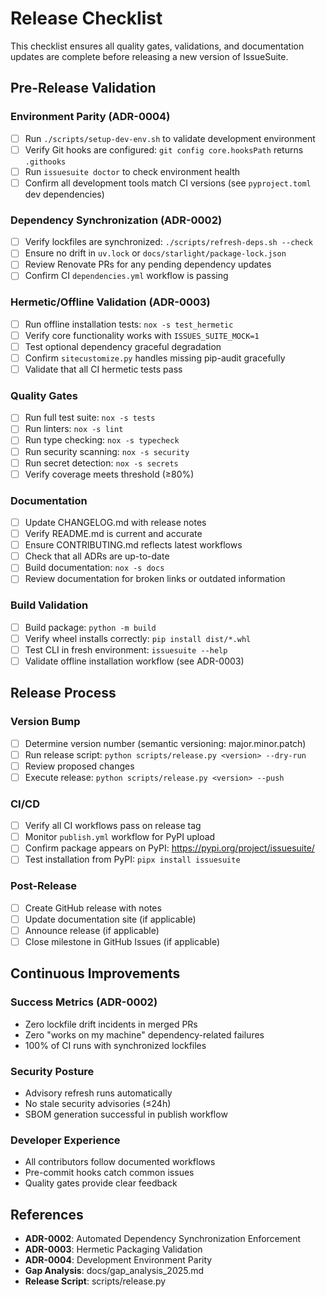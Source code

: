 # Release Checklist

This checklist ensures all quality gates, validations, and documentation updates are complete before releasing a new version of IssueSuite.

## Pre-Release Validation

### Environment Parity (ADR-0004)
- [ ] Run `./scripts/setup-dev-env.sh` to validate development environment
- [ ] Verify Git hooks are configured: `git config core.hooksPath` returns `.githooks`
- [ ] Run `issuesuite doctor` to check environment health
- [ ] Confirm all development tools match CI versions (see `pyproject.toml` dev dependencies)

### Dependency Synchronization (ADR-0002)
- [ ] Verify lockfiles are synchronized: `./scripts/refresh-deps.sh --check`
- [ ] Ensure no drift in `uv.lock` or `docs/starlight/package-lock.json`
- [ ] Review Renovate PRs for any pending dependency updates
- [ ] Confirm CI `dependencies.yml` workflow is passing

### Hermetic/Offline Validation (ADR-0003)
- [ ] Run offline installation tests: `nox -s test_hermetic`
- [ ] Verify core functionality works with `ISSUES_SUITE_MOCK=1`
- [ ] Test optional dependency graceful degradation
- [ ] Confirm `sitecustomize.py` handles missing pip-audit gracefully
- [ ] Validate that all CI hermetic tests pass

### Quality Gates
- [ ] Run full test suite: `nox -s tests`
- [ ] Run linters: `nox -s lint`
- [ ] Run type checking: `nox -s typecheck`
- [ ] Run security scanning: `nox -s security`
- [ ] Run secret detection: `nox -s secrets`
- [ ] Verify coverage meets threshold (≥80%)

### Documentation
- [ ] Update CHANGELOG.md with release notes
- [ ] Verify README.md is current and accurate
- [ ] Ensure CONTRIBUTING.md reflects latest workflows
- [ ] Check that all ADRs are up-to-date
- [ ] Build documentation: `nox -s docs`
- [ ] Review documentation for broken links or outdated information

### Build Validation
- [ ] Build package: `python -m build`
- [ ] Verify wheel installs correctly: `pip install dist/*.whl`
- [ ] Test CLI in fresh environment: `issuesuite --help`
- [ ] Validate offline installation workflow (see ADR-0003)

## Release Process

### Version Bump
- [ ] Determine version number (semantic versioning: major.minor.patch)
- [ ] Run release script: `python scripts/release.py <version> --dry-run`
- [ ] Review proposed changes
- [ ] Execute release: `python scripts/release.py <version> --push`

### CI/CD
- [ ] Verify all CI workflows pass on release tag
- [ ] Monitor `publish.yml` workflow for PyPI upload
- [ ] Confirm package appears on PyPI: https://pypi.org/project/issuesuite/
- [ ] Test installation from PyPI: `pipx install issuesuite`

### Post-Release
- [ ] Create GitHub release with notes
- [ ] Update documentation site (if applicable)
- [ ] Announce release (if applicable)
- [ ] Close milestone in GitHub Issues (if applicable)

## Continuous Improvements

### Success Metrics (ADR-0002)
- Zero lockfile drift incidents in merged PRs
- Zero "works on my machine" dependency-related failures
- 100% of CI runs with synchronized lockfiles

### Security Posture
- Advisory refresh runs automatically
- No stale security advisories (≤24h)
- SBOM generation successful in publish workflow

### Developer Experience
- All contributors follow documented workflows
- Pre-commit hooks catch common issues
- Quality gates provide clear feedback

## References

- **ADR-0002**: Automated Dependency Synchronization Enforcement
- **ADR-0003**: Hermetic Packaging Validation
- **ADR-0004**: Development Environment Parity
- **Gap Analysis**: docs/gap_analysis_2025.md
- **Release Script**: scripts/release.py

